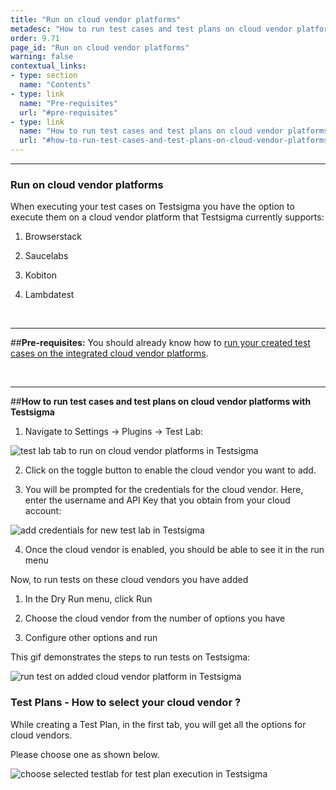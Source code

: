 ```yaml
---
title: "Run on cloud vendor platforms"
metadesc: "How to run test cases and test plans on cloud vendor platforms with Testsigma."
order: 9.71
page_id: "Run on cloud vendor platforms"
warning: false
contextual_links:
- type: section
  name: "Contents" 
- type: link
  name: "Pre-requisites"
  url: "#pre-requisites"
- type: link
  name: "How to run test cases and test plans on cloud vendor platforms with Testsigma"
  url: "#how-to-run-test-cases-and-test-plans-on-cloud-vendor-platforms-with-testsigma"
---
```


---

### Run on cloud vendor platforms

When executing your test cases on Testsigma you have the option to execute them on a cloud vendor platform that Testsigma currently supports:

1. Browserstack
   
2. Saucelabs
   
3. Kobiton
   
4. Lambdatest

&emsp;

---
##**Pre-requisites:**
You should already know how to [run your created test cases on the integrated cloud vendor platforms](https://testsigma.com/docs/runs/adhoc-runs/).

&emsp;

---
##**How to run test cases and test plans on cloud vendor platforms with Testsigma**
1. Navigate to Settings → Plugins → Test Lab:

![test lab tab to run on cloud vendor platforms in Testsigma](https://docs.testsigma.com/images/run-on-cloud-vendor-platforms/test-lab-tab-run-on-cloud-vendor-platforms-testsigma.png)

2. Click on the toggle button to enable the cloud vendor you want to add.

3. You will be prompted for the credentials for the cloud vendor. Here, enter the username and API Key that you obtain from your cloud account:

![add credentials for new test lab in Testsigma](https://docs.testsigma.com/images/run-on-cloud-vendor-platforms/add-credentials-for-new-test-lab-testsigma.png)

4. Once the cloud vendor is enabled, you should be able to see it in the run menu

Now, to run tests on these cloud vendors you have added

1. In the Dry Run menu, click Run
   
2. Choose the cloud vendor from the number of options you have
    
3. Configure other options and run


This gif demonstrates the steps to run tests on Testsigma:

![run test on added cloud vendor platform in Testsigma](https://docs.testsigma.com/images/run-on-cloud-vendor-platforms/runoncloud.gif)

### Test Plans - How to select your cloud vendor ?
While creating a Test Plan, in the first tab, you will get all the options for cloud vendors. 

Please choose one as shown below. 

![choose selected testlab for test plan execution in Testsigma](https://docs.testsigma.com/images/run-on-cloud-vendor-platforms/testplancloudfarm.gif)
